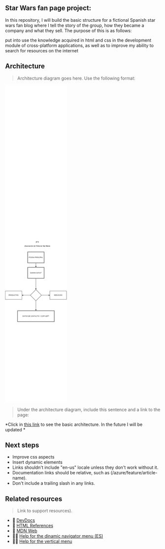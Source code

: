 ## Star Wars fan page project:

In this repository, I will build the basic structure for a fictional Spanish star wars fan blog where I tell the story of the group, how they became a company and what they sell. The purpose of this is as follows:

put into use the knowledge acquired in html and css in the development module of cross-platform applications, as well as to improve my ability to search for resources on the internet

## Architecture

> Architecture diagram goes here. Use the following format:

![Diagram of the <AFS_Page> architecture.](https://github.com/GreenyHat/testingPage/blob/master/SCHEMA.drawio.png)

> Under the architecture diagram, include this sentence and a link to the page: 

*Click in [this link](https://greenyhat.github.io/StarWars/index.html) to see the basic architecture. In the future I will be updated
*


## Next steps

- Improve css aspects
- Insert dynamic elements
- Links shouldn't include "en-us" locale unless they don't work without it.
- Documentation links should be relative, such as (/azure/feature/article-name).
- Don't include a trailing slash in any links.

  
## Related resources

> Link to support resources).
  
  - :book: [DevDocs](https://devdocs.io)
  - :book: [HTML References](https://htmlreference.io/)
  - :book: [MDN Web](https://developer.mozilla.org/es/)
  - :student: [Help for the dinamic navigator menu (ES)](http://www.falconmasters.com/web-design/tutorial-menu-de-navegacion-fijo/)
  - :student: [Help for the vertical menu](https://www.w3schools.com/howto/tryit.asp?filename=tryhow_css_vertical_menu)
